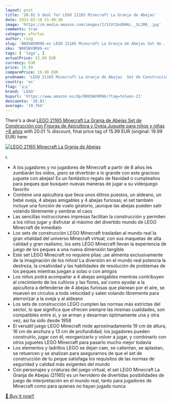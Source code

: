 ```yaml
---
layout: post
title: '20.01 % deal for LEGO 21165 Minecraft La Granja de Abejas'
date: 2021-02-18 21:40:30
image: 'https://m.media-amazon.com/images/I/51Vt3nd8HkL._SL200_.jpg'
comments: true
category: ofertas
author: ring
slug: 'B085WV8R86-es LEGO 21165 Minecraft La Granja de Abejas Set de...'
sku: 'B085WV8R86-es'
tags: [ 'lego', ]
actualPrice: 15.99 EUR
currency: EUR
price: 15.99
comparePrice: 19.99 EUR
prodname: 'LEGO 21165 Minecraft La Granja de Abejas  Set de Construcción con Figuras de Apicultora y Oveja  Juguete para niños y niñas +8 años'
country: 'es'
flag: '🇪🇸'
brand: 'LEGO'
buyurl: 'https://www.amazon.es/dp/B085WV8R86/?tag=tolees-21'
descuento: '20.01'
average: '19.764'
---
```


There's a deal [LEGO 21165 Minecraft La Granja de Abejas  Set de Construcción con Figuras de Apicultora y Oveja  Juguete para niños y niñas +8 años](https://www.amazon.es/dp/B085WV8R86/?tag=tolees-21)  with  20.01 % discount, final price tag of  15.99 EUR (original: 19.99 EUR) here:

[![LEGO 21165 Minecraft La Granja de Abejas](https://m.media-amazon.com/images/I/51Vt3nd8HkL._SL200_.jpg)](https://www.amazon.es/dp/B085WV8R86/?tag=tolees-21)

ℹ️:

- A los jugadores y no jugadores de Minecraft a partir de 8 años les zumbarán los oídos, ¡pero se divertirán a lo grande con este gracioso juguete con abejas! Es un fantástico regalo de Navidad o cumpleaños para peques que busquen nuevas maneras de jugar a su videojuego favorito
- Contiene una apicultora que lleva unos élitros puestos, un aldeano, un bebé oveja, 4 abejas amigables y 4 abejas furiosas; el set también incluye una función de vuelo giratorio, ¡aunque las abejas pueden salir volando libremente y sembrar el caos
- Las sencillas instrucciones impresas facilitan la construcción y permiten a los niños jugar y disfrutar al máximo del divertido mundo de LEGO Minecraft de inmediato
- Los sets de construcción LEGO Minecraft trasladan al mundo real la gran vitalidad del universo Minecraft virtual; con sus maquetas de alta calidad y gran realismo, los sets LEGO Minecraft llevan la experiencia de juego de los peques a una nueva dimensión tangible
- Este set LEGO Minecraft no requiere pilas: ¡se alimenta exclusivamente de la imaginación de los niños! La diversión en el mundo real potencia la destreza, la creatividad y las habilidades de resolución de problemas de los peques mientras juegan a solas o con amigos
- Los niños podrá acompañar a 4 abejas amigables mientras contribuyen al crecimiento de los cultivos y las flores, así como ayudar a la apicultora a defenderse de 4 abejas furiosas que planean por el aire, se mueven en círculos a toda velocidad y salen volando libremente para aterrorizar a la oveja y al aldeano
- Los sets de construcción LEGO cumplen las normas más estrictas del sector, lo que significa que ofrecen siempre las mismas cualidades, son compatibles entre sí, y se arman y desarman óptimamente una y otra vez; así ha sido desde 1958
- El versátil juego LEGO Minecraft mide aproximadamente 19 cm de altura, 16 cm de anchura y 13 cm de profundidad; los jugadores pueden construirlo, jugar con él, reorganizarlo y volver a jugar, y combinarlo con otros juguetes LEGO Minecraft para pasarlo mucho mejor todavía
- Los elementos y ladrillos LEGO se dejan caer, se calientan, se aplastan, se retuercen y se analizan para asegurarnos de que el set de construcción de tu peque satisfaga los requisitos de las normas de seguridad y calidad más exigentes del mundo
- Con personajes y criaturas del juego virtual, el set LEGO Minecraft La Granja de Abejas (21165) es un hervidero de divertidas posibilidades de juego de interpretación en el mundo real, tanto para jugadores de Minecraft como para quienes no hayan jugado nunca

[🛒 Buy it now!!](https://www.amazon.es/dp/B085WV8R86/?tag=tolees-21)

